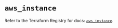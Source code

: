 # `aws_instance`

Refer to the Terraform Registry for docs: [`aws_instance`](https://registry.terraform.io/providers/hashicorp/aws/6.11.0/docs/resources/instance).
